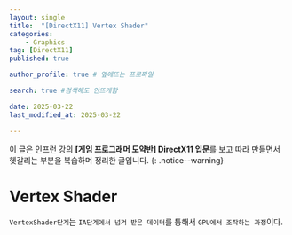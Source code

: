 ```yaml
---
layout: single
title:  "[DirectX11] Vertex Shader"
categories: 
    - Graphics
tag: [DirectX11]
published: true

author_profile: true # 옆에뜨는 프로파일

search: true #검색해도 안뜨게함

date: 2025-03-22
last_modified_at: 2025-03-22

---
```

이 글은 인프런 강의 **[게임 프로그래머 도약반] DirectX11 입문**를 보고 따라 만들면서 헷갈리는 부분을 복습하며 정리한 글입니다.
{: .notice--warning}

# Vertex Shader
`VertexShader단계`는 `IA단계에서 넘겨 받은 데이터`를 통해서 `GPU에서 조작하는 과정`이다.